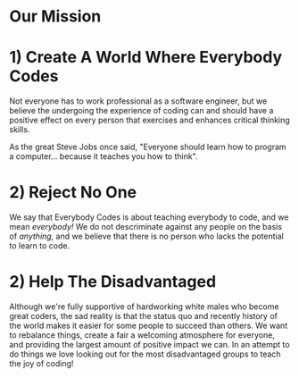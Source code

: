# Our Mission


# 1) Create A World Where Everybody Codes

Not everyone has to work professional as a software engineer, but we believe the undergoing the experience of coding can and should have a positive effect on every person that exercises and enhances critical thinking skills.

As the great Steve Jobs once said, "Everyone should learn how to program a computer... because it teaches you how to think".


# 2) Reject No One
We say that Everybody Codes is about teaching everybody to code, and we mean _everybody!_ We do not descriminate against any people on the basis of _anything,_ and we believe that there is no person who lacks the potential to learn to code.


# 2) Help The Disadvantaged
Although we're fully supportive of hardworking white males who become great coders, the sad reality is that the status quo and recently history of the world makes it easier for some people to succeed than others. We want to rebalance things, create a fair a welcoming atmosphere for everyone, and providing the largest amount of positive impact we can. In an attempt to do things we love looking out for the most disadvantaged groups to teach the joy of coding!

